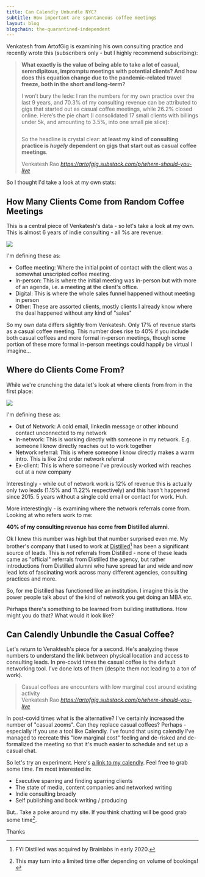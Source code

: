 ```yaml
---
title: Can Calendly Unbundle NYC?
subtitle: How important are spontaneous coffee meetings
layout: blog
blogchain: the-quarantined-independent
---
```


Venkatesh from ArtofGig is examining his own consulting practice and recently wrote this (subscribers only - but I highly recommend subscribing):

<blockquote class="quoteback" darkmode="" data-title="Where%20Should%20You%20Live%3F" data-author="Venkatesh Rao" cite="https://artofgig.substack.com/p/where-should-you-live">
<p><strong>What exactly is the value of being able to take a lot of casual, serendipitous, impromptu meetings with potential clients? And how does this equation change due to the pandemic-related travel freeze, both in the short and long-term?</strong></p><p>I won’t bury the lede: I ran the numbers for my own practice over the last 9 years, and  70.3% of my consulting revenue can be attributed to gigs that started out as casual coffee meetings, while 26.2% closed online. Here’s the pie chart (I consolidated 17 small clients with billings under 5k, and amounting to 3.5%, into one small pie slice):</p>
<img src="https://cdn.substack.com/image/fetch/w_1456,c_limit,f_auto,q_auto:good,fl_progressive:steep/https%3A%2F%2Fbucketeer-e05bbc84-baa3-437e-9518-adb32be77984.s3.amazonaws.com%2Fpublic%2Fimages%2F7d1efbed-f6a1-4b46-8638-887cf7b07980_600x371.png" data-attrs="{&quot;src&quot;:&quot;https://bucketeer-e05bbc84-baa3-437e-9518-adb32be77984.s3.amazonaws.com/public/images/7d1efbed-f6a1-4b46-8638-887cf7b07980_600x371.png&quot;,&quot;height&quot;:371,&quot;width&quot;:600,&quot;resizeWidth&quot;:null,&quot;bytes&quot;:15572,&quot;alt&quot;:null,&quot;title&quot;:null,&quot;type&quot;:&quot;image/png&quot;,&quot;href&quot;:null}" alt="">
<p>So the headline is crystal clear: <strong>at least my kind of consulting practice is </strong><em><strong>hugely </strong></em><strong>dependent on gigs that start out as casual coffee meetings</strong>.</p>
<footer>Venkatesh Rao<cite> <a href="https://artofgig.substack.com/p/where-should-you-live">https://artofgig.substack.com/p/where-should-you-live</a></cite></footer>
</blockquote><script note="" src="https://cdn.jsdelivr.net/gh/Blogger-Peer-Review/quotebacks@1/quoteback.js"></script>

So I thought I'd take a look at my own stats:

## How Many Clients Come from Random Coffee Meetings

This is a central piece of Venkatesh's data - so let's take a look at my own. This is almost 6 years of indie consulting - all %s are revenue:

![](/images/chart-medium.svg)

I'm defining these as:

- Coffee meeting: Where the initial point of contact with the client was a somewhat unscripted coffee meeting.
- In-person: This is where the initial meeting was in-person but with more of an agenda, i.e. a meeting at the client's office.
- Digital: This is where the whole sales funnel happened without meeting in person
- Other: These are assorted clients, mostly clients I already know where the deal happened without any kind of "sales"

So my own data differs slightly from Venkatesh. Only 17% of revenue starts as a casual coffee meeting. This number does rise to 40% if you include both casual coffees and more formal in-person meetings, though some portion of these more formal in-person meetings could happily be virtual I imagine...

## Where do Clients Come From?

While we're crunching the data let's look at where clients from from in the first place:

![](/images/chart-source.svg)

I'm defining these as:

- Out of Network: A cold email, linkedin message or other inbound contact unconnected to my network
- In-network: This is working directly with someone in my network. E.g. someone I know directly reaches out to work together
- Network referral: This is where someone I know directly makes a warm intro. This is like 2nd order network referral
- Ex-client: This is where someone I've previously worked with reaches out at a new company

Interestingly - while out of network work is 12% of revenue this is actually only two leads (1.15% and 11.22% respectively) and this hasn't happened since 2015. 5 years without a single cold email or contact for work. Huh.

More interestingly - is examining where the network referrals come from. Looking at who refers work to me:

**40% of my consulting revenue has come from Distilled alumni**.

Ok I knew this number was high but that number surprised even me. My brother's company that I used to work at [Distilled](https://www.distilled.net/)[^brainlabs] has been a significant source of leads. This is *not* referrals from Distilled - none of these leads came as "official" referrals from Distilled the agency, but rather introductions from Distilled alumni who have spread far and wide and now lead lots of fascinating work across many different agencies, consulting practices and more.

[^brainlabs]: FYI Distilled was acquired by Brainlabs in early 2020.

So, for me Distilled has functioned like an institution. I imagine this is the power people talk about of the kind of network you get doing an MBA etc.

Perhaps there's something to be learned from building institutions. How might you do that? What would it look like?

## Can Calendly Unbundle the Casual Coffee?

Let's return to Venaktesh's piece for a second. He's analyzing these numbers to understand the link between physical location and access to consulting leads. In pre-covid times the casual coffee is the default networking tool. I've done lots of them (despite them not leading to a ton of work).

<blockquote class="quoteback" darkmode="" data-title="Where%20Should%20You%20Live%3F" data-author="Venkatesh Rao" cite="https://artofgig.substack.com/p/where-should-you-live">
Casual coffees are encounters with low marginal cost around existing activity
<footer>Venkatesh Rao <cite><a href="https://artofgig.substack.com/p/where-should-you-live">https://artofgig.substack.com/p/where-should-you-live</a></cite></footer>
</blockquote>
<script note="" src="https://cdn.jsdelivr.net/gh/Blogger-Peer-Review/quotebacks@1/quoteback.js"></script>

In post-covid times what is the alternative? I've certainly increased the number of "casual zooms". Can they replace casual coffees? Perhaps - especially if you use a tool like Calendly. I've found that using calendly I've managed to recreate this "low marginal cost" feeling and de-risked and de-formalized the meeting so that it's much easier to schedule and set up a casual chat.

So let's try an experiment. Here's [a link to my calendly](https://calendly.com/sepiabrown/tom-chat). Feel free to grab some time. I'm most interested in:

- Executive sparring and finding sparring clients
- The state of media, content companies and networked writing
- Indie consulting broadly
- Self publishing and book writing / producing

But.. Take a poke around my site. If you think chatting will be good grab some time[^limited].

[^limited]: This may turn into a limited time offer depending on volume of bookings!

Thanks


